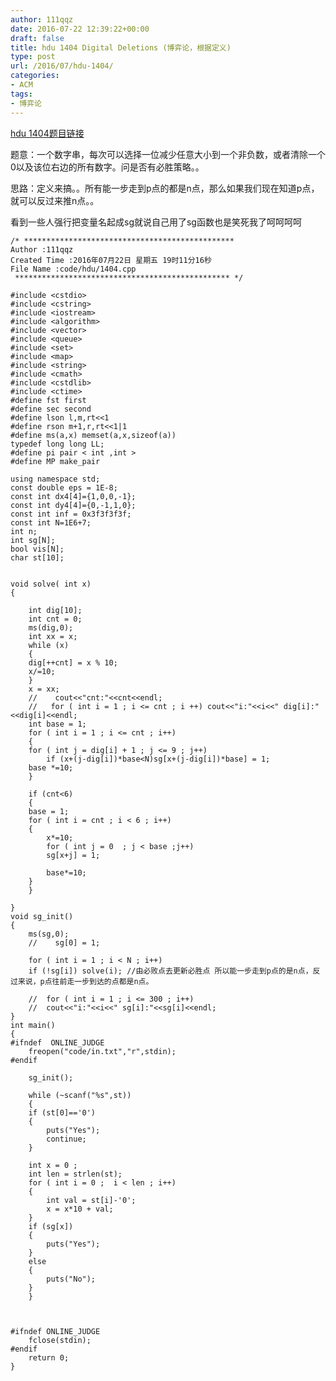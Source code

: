 ```yaml
---
author: 111qqz
date: 2016-07-22 12:39:22+00:00
draft: false
title: hdu 1404 Digital Deletions (博弈论，根据定义)
type: post
url: /2016/07/hdu-1404/
categories:
- ACM
tags:
- 博弈论
---
```


[hdu 1404题目链接](http://acm.hdu.edu.cn/showproblem.php?pid=1404)

题意：一个数字串，每次可以选择一位减少任意大小到一个非负数，或者清除一个0以及该位右边的所有数字。问是否有必胜策略。。

思路：定义来搞。。所有能一步走到p点的都是n点，那么如果我们现在知道p点，就可以反过来推n点。。

看到一些人强行把变量名起成sg就说自己用了sg函数也是笑死我了呵呵呵呵



 

    
    /* ***********************************************
    Author :111qqz
    Created Time :2016年07月22日 星期五 19时11分16秒
    File Name :code/hdu/1404.cpp
     ************************************************ */
    
    #include <cstdio>
    #include <cstring>
    #include <iostream>
    #include <algorithm>
    #include <vector>
    #include <queue>
    #include <set>
    #include <map>
    #include <string>
    #include <cmath>
    #include <cstdlib>
    #include <ctime>
    #define fst first
    #define sec second
    #define lson l,m,rt<<1
    #define rson m+1,r,rt<<1|1
    #define ms(a,x) memset(a,x,sizeof(a))
    typedef long long LL;
    #define pi pair < int ,int >
    #define MP make_pair
    
    using namespace std;
    const double eps = 1E-8;
    const int dx4[4]={1,0,0,-1};
    const int dy4[4]={0,-1,1,0};
    const int inf = 0x3f3f3f3f;
    const int N=1E6+7;
    int n;
    int sg[N];
    bool vis[N];
    char st[10];
    
    
    void solve( int x)
    {
    
        int dig[10];
        int cnt = 0;
        ms(dig,0);
        int xx = x;
        while (x)
        {
    	dig[++cnt] = x % 10;
    	x/=10;
        }
        x = xx;
        //    cout<<"cnt:"<<cnt<<endl; 
        //   for ( int i = 1 ; i <= cnt ; i ++) cout<<"i:"<<i<<" dig[i]:"<<dig[i]<<endl;
        int base = 1;
        for ( int i = 1 ; i <= cnt ; i++)
        {
    	for ( int j = dig[i] + 1 ; j <= 9 ; j++)
    	    if (x+(j-dig[i])*base<N)sg[x+(j-dig[i])*base] = 1;
    	base *=10;
        }
    
        if (cnt<6)
        {
    	base = 1;
    	for ( int i = cnt ; i < 6 ; i++)
    	{
    	    x*=10;
    	    for ( int j = 0  ; j < base ;j++)
    		sg[x+j] = 1;
    
    	    base*=10;
    	}
        }   
    
    }
    void sg_init()
    {
        ms(sg,0);
        //    sg[0] = 1;
    
        for ( int i = 1 ; i < N ; i++)
    	if (!sg[i]) solve(i); //由必败点去更新必胜点 所以能一步走到p点的是n点，反过来说，p点往前走一步到达的点都是n点。
    
        //  for ( int i = 1 ; i <= 300 ; i++)
        //	cout<<"i:"<<i<<" sg[i]:"<<sg[i]<<endl;
    }
    int main()
    {
    #ifndef  ONLINE_JUDGE 
        freopen("code/in.txt","r",stdin);
    #endif
    
        sg_init();
    
        while (~scanf("%s",st))
        {
    	if (st[0]=='0')
    	{
    	    puts("Yes");
    	    continue;
    	}
    
    	int x = 0 ;
    	int len = strlen(st);
    	for ( int i = 0 ;  i < len ; i++)
    	{
    	    int val = st[i]-'0';
    	    x = x*10 + val;
    	}
    	if (sg[x])
    	{
    	    puts("Yes");
    	}
    	else
    	{
    	    puts("No");
    	}
        }
    
    
    
    #ifndef ONLINE_JUDGE  
        fclose(stdin);
    #endif
        return 0;
    }
    



